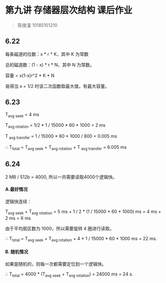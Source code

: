 # 第九讲 存储器层次结构 课后作业

> 陈俊潼 10185101210

## 6.22

每条磁道的位数：x * r * K，其中 K 为常数

总的磁道数：(1 - x) * r * N，其中 N 为常数。

容量 = x(1-x)r^2 * K * N

易得当 x = 1/2 时该二次函数取最大值，有最大容量。

## 6.23

T<sub>avg seek</sub> = 4 ms

T<sub>avg rotation</sub> = 1/2 * 1 / 15000 * 60 * 1000 = 2 ms

T<sub> avg transfer</sub> = 1 / 15000 * 60 * 1000 / 800 = 0.005 ms

∴ T<sub>total</sub> 
= T<sub>avg seek</sub> + T<sub>avg rotation</sub> + T<sub> avg transfer</sub>
= 6.005 ms

## 6.24

2 MB / 512b = 4000, 所以一共需要读取4000个逻辑快。

#### A.最好情况

逻辑快连续： 

T<sub>avg seek</sub> + T<sub>avg rotation</sub>
= 5 ms +  1 / 2 * (1 / 15000 * 60 * 1000) ms = 4 ms + 2 ms = 6 ms

由于平均扇区数为 1000，所以需要旋转 4 圈进行读取。

∴ T<sub>total</sub> = T<sub>avg seek</sub> + T<sub>avg rotation</sub> + 4 * 1 / 15000 * 60 * 1000 ms = 22 ms.

#### B. 随机情况

如果是随机的，则每一次都需要定位到一个逻辑快。

∴ T<sub>total</sub> = 4000 * (T<sub>avg seek</sub> + T<sub>avg rotation</sub>) = 24000 ms = 24 s.